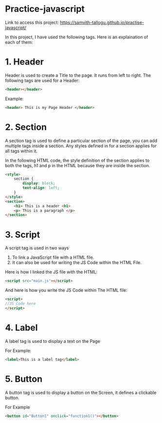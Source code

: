 # Practice-javascript

Link to access this project: https://samvith-tallogu.github.io/practise-javascript/

In this project, I have used the following tags. Here is an explaination of each of them:

# 1. Header
Header is used to create a Title to the page. It runs from left to right.
The following tags are used for a Header:
```html
<header></header>
```
Example:
```html
<header> This is my Page Header </header>
```
# 2. Section
A section tag is used to define a particular section of the page, you can add multiple tags inside a section. Any styles defined in for a section applies for all tags within it.

In the following HTML code, the style definition of the section applies to both the tags, h1 and p in the HTML because they are inside the section.

```html
<style>
    section {
        display: block;
        text-align: left;
    }
</style>
<section> 
    <h1> This is a header <h1>
    <p> This is a paragraph </p>
</section>
```
# 3. Script
A script tag is used in two ways

1. To link a JavaScript file with a HTML file.
2. It can also be used for writing the JS Code within the HTML File.

Here is how I linked the JS file with the HTML:
```html
<script src="main.js"></script>
```
And here is how you write the JS Code within The HTML file:
```html
<script>
//JS Code here
</script>
```
# 4. Label
A label tag is used to display a text on the Page

For Example:
```html
<label>This is a label tag</label>
```

# 5. Button
A button tag is used to display a button on the Screen, it defines a clickable button.

For Example
```html
<button id="Button1" onclick="function1()"></button>
```